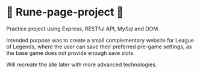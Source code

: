 # 💎 Rune-page-project 💎 

Practice project using Express, RESTful API, MySql and DOM.

Intended purpose was to create a small complementary website for League of Legends, where the user can save their preferred pre-game settings, as the base game does not provide enough save slots.

Will recreate the site later with more advanced technologies.
